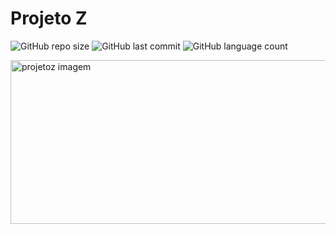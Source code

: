 # Projeto Z

![GitHub repo size](https://img.shields.io/github/languages/code-size/alvleonardo/projetoZ?color=%23ff6f00)
![GitHub last commit](https://img.shields.io/github/last-commit/alvleonardo/projetoz?color=%237b5e8c&label=Last%20Commit)
![GitHub language count](https://img.shields.io/github/languages/count/alvleonardo/projetoz?color=%23ff6f00)

<img src="https://s10.gifyu.com/images/Projeto-Z-GIF.gif" align="middle" alt="projetoz imagem" width="1050" height="262.5"> 
